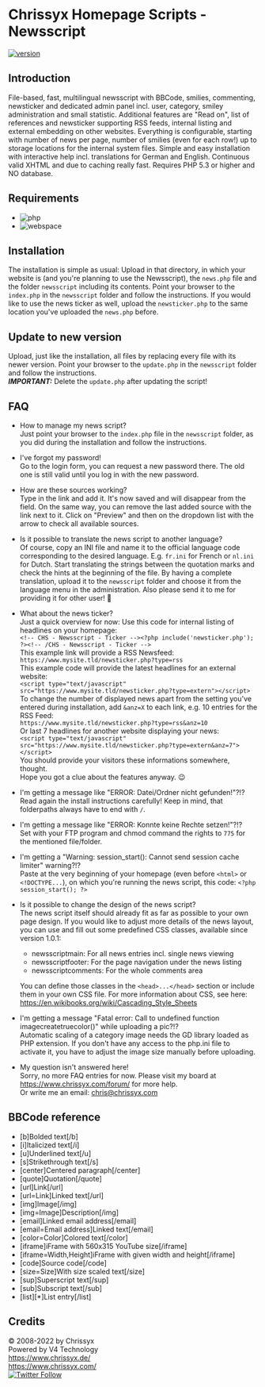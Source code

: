 # Chrissyx Homepage Scripts - Newsscript

[![version](https://img.shields.io/badge/version-1.0.7.1-blue)](https://www.chrissyx.com/scripts.php#Newsscript)

## Introduction
File-based, fast, multilingual newsscript with BBCode, smilies, commenting, newsticker and dedicated admin panel incl. user, category, smiley administration and small statistic. Additional features are "Read on", list of references and newsticker supporting RSS feeds, internal listing and external embedding on other websites. Everything is configurable, starting with number of news per page, number of smilies (even for each row!) up to storage locations for the internal system files. Simple and easy installation with interactive help incl. translations for German and English. Continuous valid XHTML and due to caching really fast. Requires PHP 5.3 or higher and NO database.

## Requirements
* ![php](https://img.shields.io/badge/php-%3E%3D5.3-blue)
* ![webspace](https://img.shields.io/badge/webspace-chmod--able-lightgrey)

## Installation
The installation is simple as usual: Upload in that directory, in which your website is (and you're planning to use the Newsscript), the `news.php` file and the folder `newsscript` including its contents. Point your browser to the `index.php` in the `newsscript` folder and follow the instructions. If you would like to use the news ticker as well, upload the `newsticker.php` to the same location you've uploaded the `news.php` before.

## Update to new version
Upload, just like the installation, all files by replacing every file with its newer version. Point your browser to the `update.php` in the `newsscript` folder and follow the instructions.  
***IMPORTANT:*** Delete the `update.php` after updating the script!

## FAQ
- How to manage my news script?  
  Just point your browser to the `index.php` file in the `newsscript` folder, as you did during the installation and follow the instructions.

- I've forgot my password!  
  Go to the login form, you can request a new password there. The old one is still valid until you log in with the new password.

- How are these sources working?  
  Type in the link and add it. It's now saved and will disappear from the field. On the same way, you can remove the last added source with the link next to it. Click on "Preview" and then on the dropdown list with the arrow to check all available sources.

- Is it possible to translate the news script to another language?  
  Of course, copy an INI file and name it to the official language code corresponding to the desired language. E.g. `fr.ini` for French or `nl.ini` for Dutch. Start translating the strings between the quotation marks and check the hints at the beginning of the file. By having a complete translation, upload it to the `newsscript` folder and choose it from the language menu in the administration. Also please send it to me for providing it for other user! :slightly_smiling_face:

- What about the news ticker?  
  Just a quick overview for now: Use this code for internal listing of headlines on your homepage:  
  `<!-- CHS - Newsscript - Ticker --><?php include('newsticker.php'); ?><!-- /CHS - Newsscript - Ticker -->`  
  This example link will provide a RSS Newsfeed:  
  `https://www.mysite.tld/newsticker.php?type=rss`  
  This example code will provide the latest headlines for an external website:  
  `<script type="text/javascript" src="https://www.mysite.tld/newsticker.php?type=extern"></script>`  
  To change the number of displayed news apart from the setting you've entered during installation, add `&anz=X` to each link, e.g. 10 entries for the RSS Feed:  
  `https://www.mysite.tld/newsticker.php?type=rss&anz=10`  
  Or last 7 headlines for another website displaying your news:  
  `<script type="text/javascript" src="https://www.mysite.tld/newsticker.php?type=extern&anz=7"></script>`  
  You should provide your visitors these informations somewhere, thought.  
  Hope you got a clue about the features anyway. :wink:

- I'm getting a message like "ERROR: Datei/Ordner nicht gefunden!"?!?  
  Read again the install instructions carefully! Keep in mind, that folderpaths always have to end with `/`.

- I'm getting a message like "ERROR: Konnte keine Rechte setzen!"?!?  
  Set with your FTP program and chmod command the rights to `775` for the mentioned file/folder.

- I'm getting a "Warning: session_start(): Cannot send session cache limiter" warning?!?  
  Paste at the very beginning of your homepage (even before `<html>` or `<!DOCTYPE...`), on which you're running the news script, this code:
  `<?php session_start(); ?>`

- Is it possible to change the design of the news script?  
  The news script itself should already fit as far as possible to your own page design. If you would like to adjust more details of the news layout, you can use and fill out some predefined CSS classes, available since version 1.0.1:
  * newsscriptmain: For all news entries incl. single news viewing
  * newsscriptfooter: For the page navigation under the news listing
  * newsscriptcomments: For the whole comments area

  You can define those classes in the `<head>...</head>` section or include them in your own CSS file. For more information about CSS, see here: https://en.wikibooks.org/wiki/Cascading_Style_Sheets

- I'm getting a message "Fatal error: Call to undefined function imagecreatetruecolor()" while uploading a pic?!?  
  Automatic scaling of a category image needs the GD library loaded as PHP extension. If you don't have any access to the php.ini file to activate it, you have to adjust the image size manually before uploading.

- My question isn't answered here!  
  Sorry, no more FAQ entries for now. Please visit my board at https://www.chrissyx.com/forum/ for more help.  
  Or write me an email: chris@chrissyx.com

## BBCode reference
- [b]Bolded text[/b]
- [i]Italicized text[/i]
- [u]Underlined text[/u]
- [s]Strikethrough text[/s]
- [center]Centered paragraph[/center]
- [quote]Quotation[/quote]
- [url]Link[/url]
- [url=Link]Linked text[/url]
- [img]Image[/img]
- [img=Image]Description[/img]
- [email]Linked email address[/email]
- [email=Email address]Linked text[/email]
- [color=Color]Colored text[/color]
- [iframe]iFrame with 560x315 YouTube size[/iframe]
- [iframe=Width,Height]iFrame with given width and height[/iframe]
- [code]Source code[/code]
- [size=Size]With size scaled text[/size]
- [sup]Superscript text[/sup]
- [sub]Subscript text[/sub]
- [list][*]List entry[/list]

## Credits
© 2008-2022 by Chrissyx  
Powered by V4 Technology  
https://www.chrissyx.de/  
https://www.chrissyx.com/  
[![Twitter Follow](https://img.shields.io/twitter/follow/CXHomepage?style=social)](https://twitter.com/intent/follow?screen_name=CXHomepage)